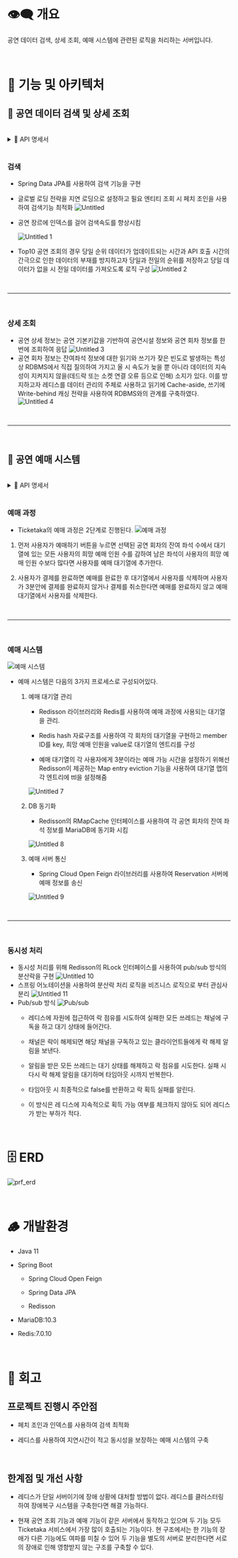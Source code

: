 # 👁️‍🗨️ 개요

공연 데이터 검색, 상세 조회, 예매 시스템에 관련된 로직을 처리하는 서버입니다.

<br>

# 🌆 기능 및 아키텍처

## 🔎 공연 데이터 검색 및 상세 조회

<br>

<details>
<summary> 📝 API 명세서 </summary>
<div markdown="1">

## getPrfByKeyword

검색할 항목(제목, 위치 등)을 선택 후 유저가 검색한 키워드를 내포한 공연목록을 불러옴

<br>

### URL

- GET `/performance/search?keyword=${keyword}&page=0`

### 응답 예시

- ✅ 성공

  ```json
  {
      "code": 200,
      "description": "성공",
      "data": {
          "content": [
              {
                  "prfId": "PF204058",
                  "title": "민쩌미, 사랑해요 엄마! [대구(앵콜)]",
                  "start_date": "2023-02-18",
                  "end_date": "2023-02-19",
                  "viewingAge": "24개월 이상",
                  "genre": "뮤지컬",
                  "poster": "http://www.kopis.or.kr/upload/pfmPoster/PF_PF204058_221212_160446.gif",
                  "facilityName": "엑스코(exco)"
              },...
          ],
          "pageable": {
              "sort": {
                  "empty": false,
                  "sorted": true,
                  "unsorted": false
              },
              "offset": 0,
              "pageNumber": 0,
              "pageSize": 20,
              "paged": true,
              "unpaged": false
          },
          "size": 20,
          "number": 0,
          "numberOfElements": 4,
          "sort": {
              "empty": false,
              "sorted": true,
              "unsorted": false
          },
          "first": true,
          "last": true,
          "empty": false
      }
  }
  ```

- 실패

  - ⚠️ 조회 데이터 無

    ```json
    {
      "code": 202,
      "description": "검색어에 해당하는 공연을 찾을 수 없습니다."
    }
    ```

## getPerformanceByRank

메인화면에 보이는 실시간 랭킹에 해당하는 공연목록을 불러옴

<br>

### URL

- GET `/performance/rank`

### 응답 예시

- ✅ 성공
  `json
    {
        "code": 200,
        "description": "성공",
        "data": [
            {
                "prfId": "PF213115",
                "title": "해적",
                "startDate": "2023-03-07",
                "endDate": "2023-06-11",
                "viewingAge": "만 13세 이상",
                "genre": "뮤지컬",
                "poster": "http://www.kopis.or.kr/upload/pfmPoster/PF_PF213115_230210_093645.gif",
                "facilityName": "서경대학교 공연예술센터",
                "rnum": "1"
            },
            {
                "prfId": "PF215820",
                "title": "ATEEZ WORLD TOUR: THE FELLOWSHIP BREAK THE WALL [서울]",
                "startDate": "2023-04-28",
                "endDate": "2023-04-29",
                "viewingAge": "만 7세 이상",
                "genre": "대중음악",
                "poster": "http://www.kopis.or.kr/upload/pfmPoster/PF_PF215820_230329_111030.jpg",
                "facilityName": "잠실종합운동장",
                "rnum": "2"
            },
            {
                "prfId": "PF215619",
                "title": "베토벤: Beethoven Secret SEASON 2",
                "startDate": "2023-04-14",
                "endDate": "2023-05-15",
                "viewingAge": "만 7세 이상",
                "genre": "뮤지컬",
                "poster": "http://www.kopis.or.kr/upload/pfmPoster/PF_PF215619_230324_135717.gif",
                "facilityName": "세종문화회관",
                "rnum": "3"
            },
            {
                "prfId": "PF215888",
                "title": "김윤아 단독 콘서트, 행복한 사랑은 없네",
                "startDate": "2023-04-21",
                "endDate": "2023-04-30",
                "viewingAge": "만 7세 이상",
                "genre": "대중음악",
                "poster": "http://www.kopis.or.kr/upload/pfmPoster/PF_PF215888_230329_153111.gif",
                "facilityName": "이화여자대학교 삼성홀",
                "rnum": "4"
            },
            {
                "prfId": "PF209933",
                "title": "파우스트",
                "startDate": "2023-03-31",
                "endDate": "2023-04-29",
                "viewingAge": "만 13세 이상",
                "genre": "연극",
                "poster": "http://www.kopis.or.kr/upload/pfmPoster/PF_PF209933_230118_103335.png",
                "facilityName": "LG아트센터 서울",
                "rnum": "5"
            },
            {
                "prfId": "PF215872",
                "title": "장기하 단독공연, 해!",
                "startDate": "2023-04-21",
                "endDate": "2023-04-30",
                "viewingAge": "만 7세 이상",
                "genre": "대중음악",
                "poster": "http://www.kopis.or.kr/upload/pfmPoster/PF_PF215872_230329_144358.jpg",
                "facilityName": "무신사 개러지(구. 왓챠홀)",
                "rnum": "6"
            },
            {
                "prfId": "PF215750",
                "title": "LUCY 콘서트: INSERT COIN: parade (앵콜)",
                "startDate": "2023-04-22",
                "endDate": "2023-04-23",
                "viewingAge": "만 7세 이상",
                "genre": "대중음악",
                "poster": "http://www.kopis.or.kr/upload/pfmPoster/PF_PF215750_230328_111511.gif",
                "facilityName": "올림픽공원",
                "rnum": "7"
            },
            {
                "prfId": "PF213616",
                "title": "데스노트",
                "startDate": "2023-03-28",
                "endDate": "2023-06-18",
                "viewingAge": "만 13세 이상",
                "genre": "뮤지컬",
                "poster": "http://www.kopis.or.kr/upload/pfmPoster/PF_PF213616_230220_120613.png",
                "facilityName": "샤롯데씨어터",
                "rnum": "8"
            },
            {
                "prfId": "PF212579",
                "title": "모차르트 마술피리",
                "startDate": "2023-03-30",
                "endDate": "2023-04-02",
                "viewingAge": "만 7세 이상",
                "genre": "서양음악(클래식)",
                "poster": "http://www.kopis.or.kr/upload/pfmPoster/PF_PF212579_230202_163336.jpg",
                "facilityName": "세종문화회관",
                "rnum": "9"
            },
            {
                "prfId": "PF215621",
                "title": "SUPER JUNIOR WORLD TOUR, SUPER SHOW 9: ROAD_SHOW",
                "startDate": "2023-04-15",
                "endDate": "2023-04-16",
                "viewingAge": "만 7세 이상",
                "genre": "대중음악",
                "poster": "http://www.kopis.or.kr/upload/pfmPoster/PF_PF215621_230324_140732.jpg",
                "facilityName": "잠실종합운동장",
                "rnum": "10"
            }
        ]
    }
    `
  <br>

---

<br>

## getPrfByCat

### URL

- GET `/performance/cat?genre=${genre}&page=0`

### 응답 예시

- ✅ 성공

  ```json
  {
      "code": 200,
      "description": "성공",
      "data": {
          "content": [
              {
                  "prfId": "PF202744",
                  "title": "엔톡 라이브 플러스, Pathe Live: 타르튀프",
                  "start_date": "2023-02-25",
                  "end_date": "2023-03-03",
                  "viewingAge": "만 16세 이상",
                  "genre": "연극",
                  "poster": "http://www.kopis.or.kr/upload/pfmPoster/PF_PF202744_221123_092648.jpg",
                  "facilityName": "국립극장"
              },...
          ],
          "pageable": {
              "sort": {
                  "empty": false,
                  "sorted": true,
                  "unsorted": false
              },
              "offset": 0,
              "pageNumber": 0,
              "pageSize": 20,
              "paged": true,
              "unpaged": false
          },
          "size": 20,
          "number": 0,
          "numberOfElements": 4,
          "sort": {
              "empty": false,
              "sorted": true,
              "unsorted": false
          },
          "first": true,
          "last": true,
          "empty": false
      }
  }
  ```

- 실패

  - ⚠️ 조회 데이터 無

    ```json
    {
      "code": 202,
      "description": "검색어에 해당하는 공연을 찾을 수 없습니다."
    }
    ```

## getPerformance

### URL

- GET  `/performance?p=${prf_id}`

### 응답 예시

- ✅ 성공
  ```json
  {
    "code": 200,
    "description": "성공",
    "data": {
      "performanceDetailInfo": {
        "prfId": "PF202566",
        "title": "브로드웨이 42번가 [부산]",
        "startDate": "2023-02-03",
        "endDate": "2023-02-05",
        "cast": "송일국, 이종혁, 정영주, 배해선, 신영숙, 전수경, 홍지민 등",
        "crew": null,
        "runtime": "2시간 40분",
        "proComp": "(주)CJ ENM, (주)샘컴퍼니",
        "viewingAge": "만 7세 이상",
        "ticketPrice": [
          {
            "seatType": "R석",
            "price": 140000
          },
          {
            "seatType": "OP석",
            "price": 130000
          },
          {
            "seatType": "S석",
            "price": 100000
          },
          {
            "seatType": "A석",
            "price": 70000
          }
        ],
        "poster": "http://www.kopis.or.kr/upload/pfmPoster/PF_PF202566_221121_111658.gif",
        "story": null,
        "genre": "뮤지컬",
        "styUrls": [
          "http://www.kopis.or.kr/upload/pfmIntroImage/PF_PF202566_221121_1116580.jpg"
        ],
        "state": "공연예정"
      },
      "prfSessionList": [
        {
          "prfSessionId": 5320,
          "prfSessionDate": "2023-02-03",
          "prfSessionTime": "19:30"
        },
        {
          "prfSessionId": 5321,
          "prfSessionDate": "2023-02-04",
          "prfSessionTime": "14:00"
        },
        {
          "prfSessionId": 5322,
          "prfSessionDate": "2023-02-04",
          "prfSessionTime": "19:00"
        },
        {
          "prfSessionId": 5323,
          "prfSessionDate": "2023-02-05",
          "prfSessionTime": "14:00"
        }
      ],
      "facilityDTO": {
        "facilityName": "부산문화회관",
        "telNo": "051-607-6000",
        "relateUrl": "http://culture.busan.go.kr/Main.bs",
        "address": "부산광역시 남구 유엔평화로76번길 1 (대연동)",
        "latitude": "35.1272750",
        "longitude": "129.0936139"
      }
    }
  }
  ```

## getPrfSession

### URL

- GET `/performance/session/:prf_session_id`

- ✅ 성공

```json
{
  "code": 200,
  "description": "성공",
  "data": {
    "remainingSeat": 185,
    "totalSeat": 200
  }
}
```

</div>
</details>

<br>

### 검색

- Spring Data JPA를 사용하여 검색 기능을 구현

- 글로벌 로딩 전략을 지연 로딩으로 설정하고 필요 엔티티 조회 시 페치 조인을 사용하여 검색기능 최적화
  ![Untitled](https://user-images.githubusercontent.com/80504636/231211693-2d94f6bc-1925-41dd-8f01-e1406bcaf509.png)
- 공연 장르에 인덱스를 걸어 검색속도를 향상시킴

  ![Untitled 1](https://user-images.githubusercontent.com/80504636/231211621-ddd53f94-82d9-408e-bb13-ced9f7803ac5.png)

- Top10 공연 조회의 경우 당일 순위 데이터가 업데이트되는 시간과 API 호출 시간의 간극으로 인한 데이터의 부재를 방지하고자 당일과 전일의 순위를 저장하고 당일 데이터가 없을 시 전일 데이터를 가져오도록 로직 구성
  ![Untitled 2](https://user-images.githubusercontent.com/80504636/231211629-0578a379-f33b-4340-854c-7adc8b9a44cb.png)

<br>

---

<br>

### 상세 조회

- 공연 상세 정보는 공연 기본키값을 기반하여 공연시설 정보와 공연 회차 정보를 한번에 조회하여 응답
  ![Untitled 3](https://user-images.githubusercontent.com/80504636/231211639-f6496224-7bad-4402-b8a8-67eeb567df5b.png)
- 공연 회차 정보는 잔여좌석 정보에 대한 읽기와 쓰기가 잦은 빈도로 발생하는 특성상 RDBMS에서 직접 질의하여 가지고 올 시 속도가 늦을 뿐 아니라 데이터의 지속성이 지켜지지 않을(데드락 또는 소켓 연결 오류 등으로 인해) 소지가 있다. 이를 방지하고자 레디스를 데이터 관리의 주체로 사용하고 읽기에 Cache-aside, 쓰기에 Write-behind 캐싱 전략을 사용하여 RDBMS와의 관계를 구축하였다.
  ![Untitled 4](https://user-images.githubusercontent.com/80504636/231211649-9fcf21ca-45e7-4349-ac7a-345286cb536a.png)

<br>

---

<br>

## 🎫 공연 예매 시스템

<br>

<details>
<summary> 📝 API 명세서 </summary>
<div markdown="1">

## checkReservation

예약하기 버튼을 눌렀을 때 유저가 선택한 회차에 선택한 인원 수 만큼 예약이 가능한지 확인 후 결제하기 페이지로 넘어감

### URL

- POST `/performance/rsv/check`
- Headers
  - Authorization: login token

### 요청 예시

```json
{
  "prfSessionId": 1,
  "count": 2
}
```

### 응답 예시

- ✅ 성공

  ```json
  {
    "code": 200,
    "description": "성공"
  }
  ```

<br>

- 실패
  - ⚠️ 잔여좌석 없음
    ```json
    {
      "code": 202,
      "description": "예약 가능한 좌석이 없습니다."
    }
    ```

<br>

## withdrawReservation

결제 페이지에서 취소를 눌렀을 때
또는 브라우저 상태 변경(종료, 새로고침, 이동 등) 이벤트가 발생할 때 대기열에서 사용자 삭제

### URL

- POST `/performance/rsv/withdraw`
- Headers
  - Authorization: login token

### 요청 예시

```json
{
  "prfSessionId": 1,
  "count": 2
}
```

### 응답 예시

- ✅ 성공

  ```json
  {
    "code": 200,
    "description": "성공"
  }
  ```

## createReservation

예약 생성 (browser → performance)

### URL

- POST `/performance/rsv/create`
- Headers
  - Authorization: login token

### 요청 예시

```json
{
  "performanceId": "PF132236",
  "prfTitle": "브로드웨이 42번가 [부산]",
  "prfPoster": "http://www.kopis.or.kr/upload/pfmPoster/PF_PF132236_160704_142630.gif",
  "prfSessionId": 2,
  "price": 10000
}
```

### 응답 예시

- ✅ 성공

  ```json
  {
    "code": 200,
    "description": "성공"
  }
  ```

<br>

- 실패 - ⚠️ 예약 불가능
  `json
        {
            "code": 400,
            "description": "예약을 완료할 수 없습니다."
        }
        `
      - ⚠️ 예약 실패
          ```json
          {
              "code": 500,
              "description": "예약생성이 실패하였습니다."
          }
          ```
  </div>
  </details>

<br>

### 예매 과정

- Ticketaka의 예매 과정은 2단계로 진행된다.
  ![예매 과정](https://user-images.githubusercontent.com/80504636/231211661-9b84a01b-31c0-4c14-9a5a-41e12332de2a.png)

1. 먼저 사용자가 예매하기 버튼을 누르면 선택된 공연 회차의 잔여 좌석 수에서 대기열에 있는 모든 사용자의 희망 예매 인원 수를 감하여 남은 좌석이 사용자의 희망 예매 인원 수보다 많다면 사용자를 예매 대기열에 추가한다.

2. 사용자가 결제를 완료하면 예매를 완료한 후 대기열에서 사용자를 삭제하며 사용자가 3분안에 결제를 완료하지 않거나 결제를 취소한다면 예매를 완료하지 않고 예매 대기열에서 사용자를 삭제한다.

<br>

---

<br>

### 예매 시스템

![예매 시스템](https://user-images.githubusercontent.com/80504636/231211665-a9152bc7-ff0d-4f83-94f8-199a8633404a.png)

- 예매 시스템은 다음의 3가지 프로세스로 구성되어있다.

  1. 예매 대기열 관리

     - Redisson 라이브러리와 Redis를 사용하여 예매 과정에 사용되는 대기열을 관리.

     - Redis hash 자료구조를 사용하여 각 회차의 대기열을 구현하고 member ID를 key, 희망 예매 인원을 value로 대기열의 엔트리를 구성

     - 예매 대기열의 각 사용자에게 3분이라는 예매 가능 시간을 설정하기 위해선 Redisson이 제공하는 Map entry eviction 기능을 사용하여 대기열 맵의 각 엔트리에 ttl을 설정해줌

     ![Untitled 7](https://user-images.githubusercontent.com/80504636/231211675-aa02f7ff-73fb-44dd-9e4e-a52def703518.png)

  2. DB 동기화

     - Redisson의 RMapCache 인터페이스를 사용하여 각 공연 회차의 잔여 좌석 정보를 MariaDB에 동기화 시킴

     ![Untitled 8](https://user-images.githubusercontent.com/80504636/231211678-332ab3c8-8cac-4e6e-978e-99af251029c7.png)

  3. 예매 서버 통신

     - Spring Cloud Open Feign 라이브러리를 사용하여 Reservation 서버에 예매 정보를 송신

     ![Untitled 9](https://user-images.githubusercontent.com/80504636/231211682-5c9b6ac8-3f01-4629-8d78-602fe4d5732c.png)

<br>

---

<br>

### 동시성 처리

- 동시성 처리를 위해 Redisson의 RLock 인터페이스를 사용하여 pub/sub 방식의 분산락을 구현
  ![Untitled 10](https://user-images.githubusercontent.com/80504636/231211685-e3c93cd4-b555-4770-9d8f-0133c660f5cc.png)
- 스프링 어노테이션을 사용하여 분산락 처리 로직을 비즈니스 로직으로 부터 관심사 분리
  ![Untitled 11](https://user-images.githubusercontent.com/80504636/231211687-a2a6dcf9-4721-4641-adde-925ae6345cbd.png)
- Pub/sub 방식
  ![Pub/sub](https://user-images.githubusercontent.com/80504636/231211690-1fdb436c-ce83-476b-8075-38b9b990c8f5.png)
  - 레디스에 자원에 접근하여 락 점유를 시도하여 실패한 모든 쓰레드는 채널에 구독을 하고 대기 상태에 들어간다.

  - 채널은 락이 해제되면 해당 채널을 구독하고 있는 클라이언트들에게 락 해제 알림을 보낸다.

  - 알림을 받은 모든 쓰레드는 대기 상태를 해제하고 락 점유를 시도한다. 실패 시 다시 락 해제 알림을 대기하며 타임아웃 시까지 반복한다.

  - 타임아웃 시 최종적으로 false를 반환하고 락 획득 실패를 알린다.

  - 이 방식은 레 디스에 지속적으로 획득 가능 여부를 체크하지 않아도 되어 레디스가 받는 부하가 적다.

<br>

# 🗄️ ERD

![prf_erd](https://user-images.githubusercontent.com/72504977/231378956-c1cac4f2-d494-41aa-ac9c-5e80e196b54a.png)

<br>

# 🪵 개발환경

- Java 11

- Spring Boot

  - Spring Cloud Open Feign

  - Spring Data JPA

  - Redisson

- MariaDB:10.3

- Redis:7.0.10

<br>

# 💬 회고

## 프로젝트 진행시 주안점

- 페치 조인과 인덱스를 사용하여 검색 최적화

- 레디스를 사용하여 지연시간이 적고 동시성을 보장하는 예매 시스템의 구축

<br>

## 한계점 및 개선 사항

- 레디스가 단일 서버이기에 장애 상황에 대처할 방법이 없다. 레디스를 클러스터링 하여 장애복구 시스템을 구축한다면 해결 가능하다.

- 현재 공연 조회 기능과 예매 기능이 같은 서버에서 동작하고 있으며 두 기능 모두 Ticketaka 서비스에서 가장 많이 호출되는 기능이다. 현 구조에서는 한 기능의 장애가 다른 기능에도 여파를 미칠 수 있어 두 기능을 별도의 서버로 분리한다면 서로의 장애로 인해 영향받지 않는 구조를 구축할 수 있다.
